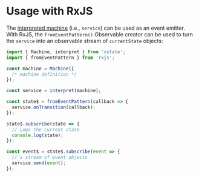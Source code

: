 # Usage with RxJS

The [interpreted machine](../guides/interpretation.md) (i.e., `service`) can be used as an event emitter. With RxJS, the `fromEventPattern()` Observable creator can be used to turn the `service` into an observable stream of `currentState` objects:

```js
import { Machine, interpret } from 'xstate';
import { fromEventPattern } from 'rxjs';

const machine = Machine({
  /* machine definition */
});

const service = interpret(machine);

const state$ = fromEventPattern(callback => {
  service.onTransition(callback);
});

state$.subscribe(state => {
  // Logs the current state
  console.log(state);
});

const event$ = state$.subscribe(event => {
  // a stream of event objects
  service.send(event);
});
```
